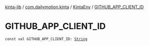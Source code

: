 [kinta-lib](../../index.md) / [com.dailymotion.kinta](../index.md) / [KintaEnv](index.md) / [GITHUB_APP_CLIENT_ID](./-g-i-t-h-u-b_-a-p-p_-c-l-i-e-n-t_-i-d.md)

# GITHUB_APP_CLIENT_ID

`const val GITHUB_APP_CLIENT_ID: `[`String`](https://kotlinlang.org/api/latest/jvm/stdlib/kotlin/-string/index.html)